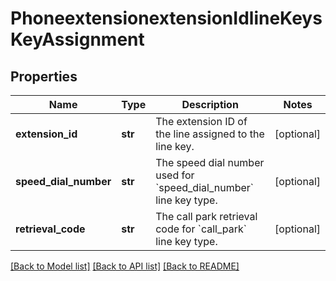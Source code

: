 # PhoneextensionextensionIdlineKeysKeyAssignment

## Properties
Name | Type | Description | Notes
------------ | ------------- | ------------- | -------------
**extension_id** | **str** | The extension ID of the line assigned to the line key. | [optional] 
**speed_dial_number** | **str** | The speed dial number used for &#x60;speed_dial_number&#x60; line key type. | [optional] 
**retrieval_code** | **str** | The call park retrieval code for &#x60;call_park&#x60; line key type. | [optional] 

[[Back to Model list]](../README.md#documentation-for-models) [[Back to API list]](../README.md#documentation-for-api-endpoints) [[Back to README]](../README.md)

